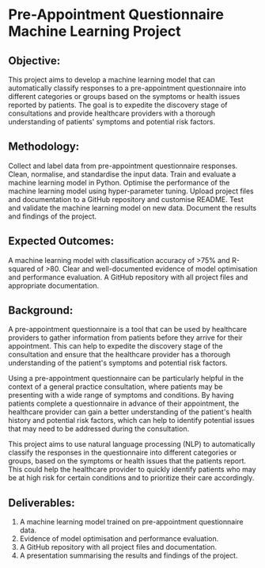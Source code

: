 # Pre-Appointment Questionnaire Machine Learning Project

## Objective:
This project aims to develop a machine learning model that can automatically classify responses to a pre-appointment questionnaire into different categories or groups based on the symptoms or health issues reported by patients. The goal is to expedite the discovery stage of consultations and provide healthcare providers with a thorough understanding of patients' symptoms and potential risk factors.

## Methodology:
Collect and label data from pre-appointment questionnaire responses.
Clean, normalise, and standardise the input data.
Train and evaluate a machine learning model in Python.
Optimise the performance of the machine learning model using hyper-parameter tuning.
Upload project files and documentation to a GitHub repository and customise README.
Test and validate the machine learning model on new data.
Document the results and findings of the project.

## Expected Outcomes:
A machine learning model with classification accuracy of >75% and R-squared of >80.
Clear and well-documented evidence of model optimisation and performance evaluation.
A GitHub repository with all project files and appropriate documentation.

## Background: 
A pre-appointment questionnaire is a tool that can be used by healthcare providers to gather information from patients before they arrive for their appointment. This can help to expedite the discovery stage of the consultation and ensure that the healthcare provider has a thorough understanding of the patient's symptoms and potential risk factors.

Using a pre-appointment questionnaire can be particularly helpful in the context of a general practice consultation, where patients may be presenting with a wide range of symptoms and conditions. By having patients complete a questionnaire in advance of their appointment, the healthcare provider can gain a better understanding of the patient's health history and potential risk factors, which can help to identify potential issues that may need to be addressed during the consultation.

This project aims to use natural language processing (NLP) to automatically classify the responses in the questionnaire into different categories or groups, based on the symptoms or health issues that the patients report. This could help the healthcare provider to quickly identify patients who may be at high risk for certain conditions and to prioritize their care accordingly.

## Deliverables:
1. A machine learning model trained on pre-appointment questionnaire data.
2. Evidence of model optimisation and performance evaluation.
3. A GitHub repository with all project files and documentation.
4. A presentation summarising the results and findings of the project.
